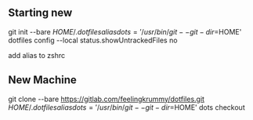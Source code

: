 ## Starting new

git init --bare $HOME/.dotfiles
alias dots='/usr/bin/git --git-dir=%HOME/.dotfiles/ --work-tree=$HOME'
dotfiles config --local status.showUntrackedFiles no

add alias to zshrc

## New Machine

git clone --bare https://gitlab.com/feelingkrummy/dotfiles.git $HOME/.dotfiles
alias dots='/usr/bin/git --git-dir=%HOME/.dotfiles/ --work-tree=$HOME'
dots checkout
